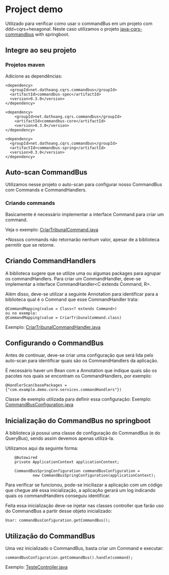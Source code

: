 # Project demo 

Utilizado para verificar como usar o commandBus em um projeto com ddd+cqrs+hexagonal.
Neste caso utilizamos o projeto [java-cqrs-commandbus](https://github.com/dathoangse/java-cqrs-commandbus) with springboot.

## Integre ao seu projeto

### Projetos maven

Adicione as dependências:

```
<dependency>
  <groupId>net.dathoang.cqrs.commandbus</groupId>
  <artifactId>commandbus-spec</artifactId>
  <version>0.3.0</version>
</dependency>

<dependency>
    <groupId>net.dathoang.cqrs.commandbus</groupId>
    <artifactId>commandbus-core</artifactId>
    <version>0.3.0</version>
</dependency>

<dependency>
  <groupId>net.dathoang.cqrs.commandbus</groupId>
  <artifactId>commandbus-spring</artifactId>
  <version>0.3.0</version>
</dependency>
```

## Auto-scan CommandBus

Utilizamos nesse projeto o auto-scan para configurar nosso CommandBus com Commands e CommandHandlers.

### Criando commands

Basicamente é necessário implementar a interface Command<R> para criar um command.

Veja o exemplo: [CriarTribunalCommand.java](src/main/java/com/example/demo/core/ports/commands/CriarTribunalCommand.java)

*Nossos commands não retornarão nenhum valor, apesar de a biblioteca permitir que se retorne.

## Criando CommandHandlers

A biblioteca sugere que se utilize uma ou algumas packages para agrupar os commandHandlers.
Para criar um CommandHandler, deve-se implementar a interface CommandHandler<C extends Command<R>, R>.

Além disso, deve-se utilizar a seguinte Annotation para identificar para a biblioteca qual é o Command que esse CommandHandler trata:

```
@CommandMapping(value = Class<? extends Command>)
ou no exemplo:
@CommandMapping(value = CriarTribunalCommand.class)
```

Exemplo: [CriarTribunalCommandHandler.java](src/main/java/com/example/demo/core/services/commandHandlers/CriarTribunalCommandHandler.java)

## Configurando o CommandBus

Antes de continuar, deve-se criar uma configuração que será lida pelo auto-scan para identificar quais são os CommandHandlers da aplicação.
 
É necessário haver um Bean com a Annotation que indique quais são os pacotes nos quais se encontram os CommandHandlers, por exemplo:

```
@HandlerScan(basePackages = {"com.example.demo.core.services.commandHandlers"})
```

Classe de exemplo utilizada para definir essa configuração:
Exemplo: [CommandBusConfiguration.java](src/main/java/com/example/demo/CommandBusConfiguration.java)

## Inicialização do CommandBus no springboot

A biblioteca já possui uma classe de configuração do CommandBus (e do QueryBus), sendo assim devemos apenas utilizá-la.

Utilizamos aqui da seguinte forma:

```
	@Autowired
    private ApplicationContext applicationContext;

	CommandBusSpringConfiguration commandBusConfiguration = 
			new CommandBusSpringConfiguration(applicationContext);

```

Para verificar se funcionou, pode-se iniciliazar a aplicação com um código que chegue até essa inicialização, a aplicaçAo gerará um log indicando quais os commandHandlers conseguiu identificar.

Feita essa inicialização deve-se injetar nas classes controller que farão uso do CommandBus a partir desse objeto inicializado:

```
Usar: commandBusConfiguration.getCommandBus();
```

## Utilização do CommandBus

Uma vez inicializado o CommandBus, basta criar um Command e executar:

```
commandBusConfiguration.getCommandBus().handle(command);
```

Exemplo: [TesteController.java](src/main/java/com/example/demo/infrastructure/adapters/cli/TesteController.java)
